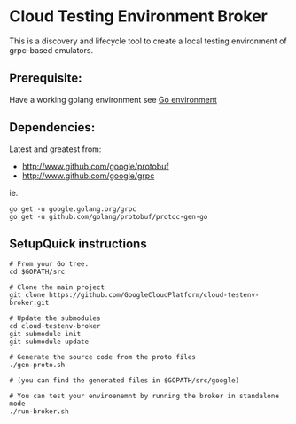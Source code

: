 # Cloud Testing Environment Broker

This is a discovery and lifecycle tool to create a local testing environment of
grpc-based emulators.

## Prerequisite:

Have a working golang environment see [Go
environment](https://golang.org/doc/code.html)

## Dependencies:

Latest and greatest from:

- http://www.github.com/google/protobuf
- http://www.github.com/google/grpc

ie.

```shell
go get -u google.golang.org/grpc
go get -u github.com/golang/protobuf/protoc-gen-go
```


## SetupQuick instructions

```shell
# From your Go tree.
cd $GOPATH/src

# Clone the main project
git clone https://github.com/GoogleCloudPlatform/cloud-testenv-broker.git

# Update the submodules
cd cloud-testenv-broker
git submodule init
git submodule update

# Generate the source code from the proto files
./gen-proto.sh

# (you can find the generated files in $GOPATH/src/google)

# You can test your enviroenemnt by running the broker in standalone mode
./run-broker.sh

```
